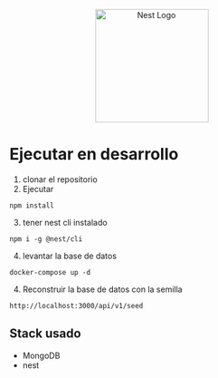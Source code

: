 <p align="center">
  <a href="http://nestjs.com/" target="blank"><img src="https://nestjs.com/img/logo-small.svg" width="200" alt="Nest Logo" /></a>
</p>


# Ejecutar en desarrollo

1. clonar el repositorio
2. Ejecutar 
```
npm install
```

3. tener nest cli instalado
```
npm i -g @nest/cli
```

4. levantar la base de datos
```
docker-compose up -d
```
4. Reconstruir la base de datos con la semilla
```
http://localhost:3000/api/v1/seed
```

## Stack usado
* MongoDB
* nest

